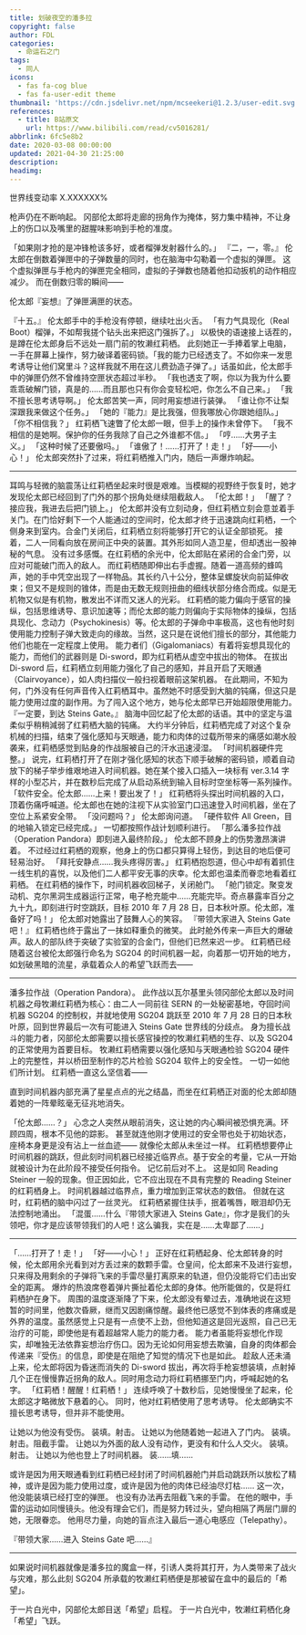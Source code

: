 ```yaml
---
title: 划破夜空的潘多拉
copyright: false
author: FDL
categories:
  - 命运石之门
tags:
  - 同人
icons:
  - fas fa-cog blue
  - fas fa-user-edit theme
thumbnail: 'https://cdn.jsdelivr.net/npm/mcseekeri@1.2.3/user-edit.svg'
references:
  - title: B站原文
    url: https://www.bilibili.com/read/cv5016281/
abbrlink: 6fc5e8b2
date: 2020-03-08 00:00:00
updated: 2021-04-30 21:25:00
description:
headimg:
---
```


世界线变动率 X.XXXXXX%

枪声仍在不断响起。
冈部伦太郎将走廊的拐角作为掩体，努力集中精神，不让身上的伤口以及嘴里的甜腥味影响到手枪的准度。

<!-- more -->

「如果刚才抢的是冲锋枪该多好，或者榴弹发射器什么的。」
『二，一，零。』
伦太郎在倒数着弹匣中的子弹数量的同时，也在脑海中勾勒着一个虚拟的弹匣。
这个虚拟弹匣与手枪内的弹匣完全相同，虚拟的子弹数也随着他扣动扳机的动作相应减少。
而在倒数归零的瞬间——

伦太郎『妄想』了弹匣满匣的状态。

『十五。』
伦太郎手中的手枪没有停顿，继续吐出火舌。
「有力气具现化（Real Boot）榴弹，不如帮我搓个钻头出来把这门强拆了。」
以极快的语速接上话茬的，是蹲在伦太郎身后不远处一扇门前的牧濑红莉栖。
此刻她正一手捧着掌上电脑，一手在屏幕上操作，努力破译着密码锁。「我的能力已经透支了。不如你来一发思考诱导让他们窝里斗？这样我就不用在这儿费劲造子弹了。」话虽如此，伦太郎手中的弹匣仍然不曾维持空匣状态超过半秒。
「我也透支了啊，你以为我为什么要乖乖破解门锁，真是的……而且那也只有你会变轻松吧，你怎么不自己来。」
「我不擅长思考诱导啊。」
伦太郎苦笑一声，同时用妄想进行装弹。
「谁让你不让梨深跟我来做这个任务。」
「她的『能力』是比我强，但我哪放心你跟她组队。」
「你不相信我？」
红莉栖飞速瞥了伦太郎一眼，但手上的操作未曾停下。
「我不相信的是她啊。保护你的任务我除了自己之外谁都不信。」
「哼……大男子主义。」
「这种时候了还要傲吗。」
「谁傲了！……打开了！走！」
「好——小心！」
伦太郎突然扑了过来，将红莉栖推入门内，随后一声爆炸响起。

---

耳鸣与轻微的脑震荡让红莉栖坐起来时很是艰难。当模糊的视野终于恢复时，她才发现伦太郎已经回到了门外的那个拐角处继续阻截敌人。
「伦太郎！」
「醒了？接应我，我进去后把门锁上。」
伦太郎并没有立刻动身，但红莉栖立刻会意並着手关门。在门恰好剩下一个人能通过的空间时，伦太郎才终于迅速跳向红莉栖，一个侧身来到室内。合金门关闭后，红莉栖立刻将能够打开它的认证全部锁死。
接着，二人一同看向放在房间正中央的装置。其外形如同人造卫星，但却透出一股神秘的气息。
没有过多感慨。在红莉栖的余光中，伦太郎贴在紧闭的合金门旁，以应对可能破门而入的敌人。
而红莉栖随即伸出右手虚握。随着一道高频的蜂鸣声，她的手中凭空出现了一样物品。其长约八十公分，整体呈螺旋状向前延伸收束；但又不是规则的锥体，而是由无数无规则扭曲的细线状部分络合而成。似是无机物又似是有机物，散发出不详而又迷人的光彩。
红莉栖的能力偏向于感官的操纵，包括思维诱导、意识加速等；而伦太郎的能力则偏向于实际物体的操纵，包括具现化、念动力（Psychokinesis）等。伦太郎的子弹命中率极高，这也有他时刻使用能力控制子弹大致走向的缘故。当然，这只是在说他们擅长的部分，其他能力他们也能在一定程度上使用。
能力者们（Gigalomaniacs）有着将妄想具现化的能力，而他们的武器则是 Di-sword，即为红莉栖从虚空中拔出的物体。
在拔出 Di-sword 后，红莉栖立刻用能力强化了自己的感知，并且开启了天眼通（Clairvoyance），如人肉扫描仪一般扫视着眼前这架机器。
在此期间，不知为何，门外没有任何声音传入红莉栖耳中。虽然她不时感受到大脑的钝痛，但这只是能力使用过度的副作用。为了闯入这个地方，她与伦太郎早已开始超限使用能力。
『一定要，到达 Steins Gate。』
脑海中回忆起了伦太郎的话语。其中的坚定与温柔似乎稍稍減弱了红莉栖大脑的钝痛。
大约半分钟后，红莉栖完成了对这个复杂机械的扫描，结束了强化感知与天眼通，能力和肉体的过载所带来的痛感如潮水般袭来，红莉栖感觉到贴身的作战服被自己的汗水迅速浸湿。
「时间机器硬件完整。」
说完，红莉栖打开了在刚才强化感知的状态下顺手破解的密码锁，顺着自动放下的梯子举步维艰地进入时间机器。她在某个接入口插入一块标有 ver.3.14 字样的小型芯片，并在数秒后完成了从启动系统到输入目标时空坐标等一系列操作。
「软件安全。伦太郎……上来！要出发了！」
红莉栖将头探出时间机器的入口，顶着伤痛呼喊道。伦太郎也在她的注视下从实验室门口迅速登入时间机器，坐在了空位上系紧安全带。
「没问题吗？」
伦太郎询问道。
「硬件软件 All Green，目的地输入锁定已经完成。」
一切都按照作战计划顺利进行。
「那么潘多拉作战（Operation Pandora）即刻进入最终阶段。」
伦太郎不顾身上的伤势激昂演讲着。
不过经过红莉栖的观察，他身上的伤口都只算得上轻伤，到达目的地后便可轻易治好。
「拜托安静点……我头疼得厉害。」
红莉栖抱怨道，但心中却有着抓住一线生机的喜悦，以及他们二人都平安无事的庆幸。伦太郎也温柔而眷恋地看着红莉栖。
在红莉栖的操作下，时间机器收回梯子，关闭舱门。
「舱门锁定。聚变发动机、克尔黑洞生成器运行正常，电子枪充能中……充能完毕。奇点暴露率百分之九十九，即刻进行时空跳跃，目标 2010 年 7 月 28 日，日本秋叶原。伦太郎，准备好了吗！」
伦太郎对她露出了鼓舞人心的笑容。
『带领大家进入 Steins Gate 吧！』
红莉栖也终于露出了一抹如释重负的微笑。
此时舱外传来一声巨大的爆破声。敌人的部队终于突破了实验室的合金门，但他们已然来迟一步。
红莉栖已经随着这台被伦太郎强行命名为 SG204 的时间机器一起，向着那一切开始的地方，如划破黑暗的流星，承载着众人的希望飞跃而去——

---

潘多拉作战（Operation Pandora）。
此作战以瓦尔基里头领冈部伦太郎以及时间机器之母牧濑红莉栖为核心：由二人一同前往 SERN 的一处秘密基地，夺回时间机器 SG204 的控制权，并就地使用 SG204 跳跃至 2010 年 7 月 28 日的日本秋叶原，回到世界最后一次有可能进入 Steins Gate 世界线的分歧点。
身为擅长战斗的能力者，冈部伦太郎需要以擅长感官操控的牧濑红莉栖的生存、以及 SG204 的正常使用为首要目标。
牧濑红莉栖需要以强化感知与天眼通检验 SG204 硬件上的完整性，并以桥田至制作的芯片检验 SG204 软件上的安全性。
一切一如他们所计划。
红莉栖一直这么坚信着——

直到时间机器内部充满了星星点点的光之结晶，而坐在红莉栖正对面的伦太郎却随着她的一阵晕眩毫无征兆地消失。

「伦太郎……？」
心念之人突然从眼前消失，这让她的内心瞬间被恐惧充满。环顾四周，根本不见他的踪影。
甚至就连他刚才使用过的安全带也处于初始状态，座椅本身更是没有沾上一丝血迹——
就像伦太郎从未坐过一样。
红莉栖想要停止时间机器的跳跃，但此刻时间机器已经接近临界点。基于安全的考量，它从一开始就被设计为在此阶段不接受任何指令。
记忆前后对不上。
这是如同 Reading Steiner 一般的现象。但正因如此，它不应出现在不具有完整的 Reading Steiner 的红莉栖身上。
时间机器越过临界点，重力增加到正常状态的数倍。
但就在这时，红莉栖的脑中闪过了一丝灵光。
红莉栖紧握住扶手，抿着嘴唇，眼泪却仍无法控制地涌出。
「混蛋……什么『带领大家进入 Steins Gate』，你才是我们的头领吧，你才是应该带领我们的人吧！这么骗我，实在是……太卑鄙了……」

---

「……打开了！走！」
「好——小心！」
正好在红莉栖起身、伦太郎转身的时候，伦太郎用余光看到对方丢过来的数颗手雷。仓皇间，伦太郎来不及进行妄想，只来得及用剩余的子弹将飞来的手雷尽量打离原来的轨道，但仍没能将它们击出安全的距离。
爆炸的热浪席卷着弹片撕扯着伦太郎的身体。他所能做的，仅是将红莉栖护在身下。
周围的温度逐渐降了下来，伦太郎没有晕过去，准确地说在这短暂的时间里，他数次昏厥，继而又因剧痛惊醒。最终他已感觉不到体表的疼痛或是外界的温度。虽然感觉上只是有一点使不上劲，但他知道这是回光返照，自己已无治疗的可能，即使他是有着超越常人能力的能力者。
能力者虽能将妄想化作现实，却唯独无法依靠妄想治疗伤口。因为无论如何用妄想去欺骗，自身的肉体都会传递来『受伤』的信息，即使是在阻绝了知觉的情况下也是如此。
趁敌人还未涌上来，伦太郎将因为昏迷而消失的 Di-sword 拔出，再次将手枪妄想装填，点射掉几个正在慢慢靠近拐角的敌人。同时用念动力将红莉栖挪至门内，呼喊起她的名字。
「红莉栖！醒醒！红莉栖！」
连续呼唤了十数秒后，见她慢慢坐了起来，伦太郎这才略微放下悬着的心。
同时，他对红莉栖使用了思考诱导。
伦太郎确实不擅长思考诱导，但并非不能使用。

让她以为他没有受伤。
装填。射击。
让她以为他随着她一起进入了门内。
装填。射击。阻截手雷。
让她以为外面的敌人没有动作，更没有和什么人交火。
装填。射击。
让她以为他也登上了时间机器。
装……填……

或许是因为用天眼通看到红莉栖已经封闭了时间机器舱门并启动跳跃所以放松了精神，或许是因为能力使用过度，或许是因为他的肉体已经油尽灯枯……
这一次，他没能装填已经打空的弹匣。
也没有办法再去阻截飞来的手雷。
在他的眼中，手雷的运动如同慢镜头。他没有理会它们，而是努力转过头，望向相隔了两层门扉的她，无限眷恋。
他用尽力量，向她的盲点注入最后一道心电感应（Telepathy）。

『带领大家……进入 Steins Gate 吧……』

---

如果说时间机器就像是潘多拉的魔盒一样，引诱人类将其打开，为人类带来了战火与灾难，那么此刻 SG204 所承载的牧濑红莉栖便是那被留在盒中的最后的「希望」。

于一片白光中，冈部伦太郎目送「希望」启程。
于一片白光中，牧濑红莉栖化身「希望」飞跃。
